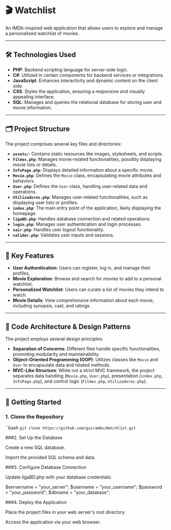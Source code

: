 # 🎬 Watchlist

An IMDb-inspired web application that allows users to explore and manage a personalized watchlist of movies.

---

## 🛠 Technologies Used

- **PHP**: Backend scripting language for server-side logic.
- **C#**: Utilized in certain components for backend services or integrations.
- **JavaScript**: Enhances interactivity and dynamic content on the client side.
- **CSS**: Styles the application, ensuring a responsive and visually appealing interface.
- **SQL**: Manages and queries the relational database for storing user and movie information.

---

## 🗂 Project Structure

The project comprises several key files and directories:

- **`assets/`**: Contains static resources like images, stylesheets, and scripts.
- **`Filmes.php`**: Manages movie-related functionalities, possibly displaying movie lists or details.
- **`InfoPage.php`**: Displays detailed information about a specific movie.
- **`Movie.php`**: Defines the `Movie` class, encapsulating movie attributes and behaviors.
- **`User.php`**: Defines the `User` class, handling user-related data and operations.
- **`Utilizadores.php`**: Manages user-related functionalities, such as displaying user lists or profiles.
- **`index.php`**: The main entry point of the application, likely displaying the homepage.
- **`ligaBD.php`**: Handles database connection and related operations.
- **`login.php`**: Manages user authentication and login processes.
- **`sair.php`**: Handles user logout functionality.
- **`validar.php`**: Validates user inputs and sessions.

---

## 🔑 Key Features

- **User Authentication**: Users can register, log in, and manage their profiles.
- **Movie Exploration**: Browse and search for movies to add to a personal watchlist.
- **Personalized Watchlist**: Users can curate a list of movies they intend to watch.
- **Movie Details**: View comprehensive information about each movie, including synopsis, cast, and ratings.

---

## 🧩 Code Architecture & Design Patterns

The project employs several design principles:

- **Separation of Concerns**: Different files handle specific functionalities, promoting modularity and maintainability.
- **Object-Oriented Programming (OOP)**: Utilizes classes like `Movie` and `User` to encapsulate data and related methods.
- **MVC-Like Structure**: While not a strict MVC framework, the project separates data handling (`Movie.php`, `User.php`), presentation (`index.php`, `InfoPage.php`), and control logic (`Filmes.php`, `Utilizadores.php`).

---

## 🚀 Getting Started

### 1. Clone the Repository

``bash
`git clone https://github.com/guiram0s/Watchlist.git`

###2. Set Up the Database

Create a new SQL database.

Import the provided SQL schema and data.

###3. Configure Database Connection
   
Update ligaBD.php with your database credentials:

$servername = "your_server";
$username = "your_username";
$password = "your_password";
$dbname = "your_database";

###4. Deploy the Application

Place the project files in your web server's root directory.

Access the application via your web browser.
